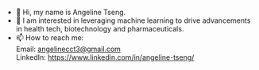 - 👋 Hi, my name is Angeline Tseng. 
- 👀 I am interested in leveraging machine learning to drive advancements in health tech, biotechnology and pharmaceuticals.  
- 📫 How to reach me: \
     Email: angelinecct3@gmail.com \
     LinkedIn: https://www.linkedin.com/in/angeline-tseng/

<!---
angietseng/angietseng is a ✨ special ✨ repository because its `README.md` (this file) appears on your GitHub profile.
You can click the Preview link to take a look at your changes.
--->
